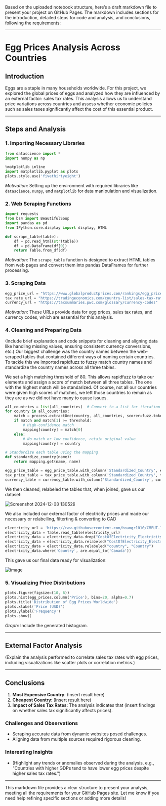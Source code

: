 Based on the uploaded notebook structure, here’s a draft markdown file to present your project on GitHub Pages. The markdown includes sections for the introduction, detailed steps for code and analysis, and conclusions, following the requirements:

---

# **Egg Prices Analysis Across Countries**

## **Introduction**

Eggs are a staple in many households worldwide. For this project, we explored the global prices of eggs and analyzed how they are influenced by an external factor: sales tax rates. This analysis allows us to understand price variations across countries and assess whether economic policies such as sales taxes significantly affect the cost of this essential product.

---

## **Steps and Analysis**

### **1. Importing Necessary Libraries**
```python
from datascience import *
import numpy as np

%matplotlib inline
import matplotlib.pyplot as plots
plots.style.use('fivethirtyeight')
```
*Motivation*: Setting up the environment with required libraries like `datascience`, `numpy`, and `matplotlib` for data manipulation and visualization.

### **2. Web Scraping Functions**
```python
import requests
from bs4 import BeautifulSoup
import pandas as pd
from IPython.core.display import display, HTML

def scrape_table(table):
    df = pd.read_html(str(table))
    df = pd.DataFrame(df[0])
    return Table.from_df(df)
```
*Motivation*: The `scrape_table` function is designed to extract HTML tables from web pages and convert them into pandas DataFrames for further processing.

### **3. Scraping Data**
```python
egg_price_url = "https://www.globalproductprices.com/rankings/egg_prices/"
tax_rate_url = "https://tradingeconomics.com/country-list/sales-tax-rate"
currency_url = "https://taxsummaries.pwc.com/glossary/currency-codes"
```
*Motivation*: These URLs provide data for egg prices, sales tax rates, and currency codes, which are essential for this analysis.

### **4. Cleaning and Preparing Data**
(Include brief explanation and code snippets for cleaning and aligning data like handling missing values, ensuring consistent currency conversions, etc.)
Our biggest challenge was the country names between the web-scraped tables that contained different ways of naming certain countries. To tackle this we imported rapidfuzz to fuzzy match country names and standardize the country names across all three tables.

We set a high matching threshold of 80. This allows rapidfuzz to take our elements and assign a score of match between all three tables. The one with the highest match will be standarized. Of course, not all our countries were given high scores of matches, we left those countries to remain as they are as we did not have many to cause issues.

```python
all_countries = list(all_countries)  # Convert to a list for iteration
for country in all_countries:
    match = process.extractOne(country, all_countries, scorer=fuzz.token_sort_ratio)
    if match and match[1] >= threshold:
        # High-confidence match
        mapping[country] = match[0]
    else:
        # No match or low confidence, retain original value
        mapping[country] = country

# Standardize each table using the mapping
def standardize_country(name):
    return mapping.get(name, name)

egg_price_table = egg_price_table.with_column('Standardized_Country', egg_price_table.apply(standardize_country, 'Countries'))
tax_price_table = tax_price_table.with_column('Standardized_Country', tax_price_table.apply(standardize_country, 'Country'))
currency_table = currency_table.with_column('Standardized_Country', currency_table.apply(standardize_country, 'Territory'))
```
We then cleaned, relabeled the tables that, when joined, gave us our dataset: 

![Screenshot 2024-12-03 130529](https://github.com/user-attachments/assets/481f12aa-d0bd-4223-90c0-2efec3e1f080)

We also included our external factor of electricity prices and made our necessary or relabelling, filterting & converting to CAD

```python
electricity_url = 'https://raw.githubusercontent.com/hoangr1010/CMPUT-191---A3/refs/heads/main/data/cost-of-electricity-by-country-2024.csv'
electricity_data = Table.read_table(electricity_url)
electricity_data = electricity_data.drop("CostOfElectricity_ElectricityCost_USDPerkWh_2023March", "CostOfElectricity_ElectricityCost_USDPerkWh_2022Sept")
electricity_data = electricity_data.relabeled("CostOfElectricity_ElectricityCost_USDPerkWh_2024March", "Electricity Cost (USD/kWh) - 03/2024")
electricity_data = electricity_data.relabeled("country", "Country")
electricity_data.where('Country', are.equal_to('Canada'))
```
This gave us our final data ready for visualization:

![image](https://github.com/user-attachments/assets/bf32299e-d8fc-48e7-8466-0b3653da8e77)


### **5. Visualizing Price Distributions**
```python
plots.figure(figsize=(10, 6))
plots.hist(egg_prices.column('Price'), bins=20, alpha=0.7)
plots.title('Distribution of Egg Prices Worldwide')
plots.xlabel('Price (USD)')
plots.ylabel('Frequency')
plots.show()
```
*Graph*: Include the generated histogram.


---

## **External Factor Analysis**
(Explain the analysis performed to correlate sales tax rates with egg prices, including visualizations like scatter plots or correlation metrics.)

---

## **Conclusions**

1. **Most Expensive Country**: (Insert result here)
2. **Cheapest Country**: (Insert result here)
3. **Impact of Sales Tax Rates**: The analysis indicates that (insert findings on whether sales tax significantly affects prices).

### **Challenges and Observations**
- Scraping accurate data from dynamic websites posed challenges.
- Aligning data from multiple sources required rigorous cleaning.

### **Interesting Insights**
- (Highlight any trends or anomalies observed during the analysis, e.g., "Countries with higher GDPs tend to have lower egg prices despite higher sales tax rates.")

---

This markdown file provides a clear structure to present your analysis, meeting all the requirements for your GitHub Pages site. Let me know if you need help refining specific sections or adding more details!
